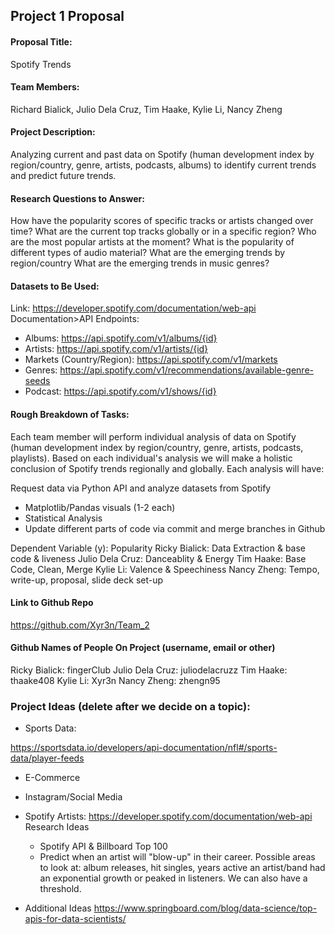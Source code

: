 ## Project 1 Proposal
#### Proposal Title:
Spotify Trends

#### Team Members:
Richard Bialick, Julio Dela Cruz, Tim Haake, Kylie Li, Nancy Zheng

#### Project Description:
Analyzing current and past data on Spotify (human development index by region/country, genre, artists, podcasts, albums) to identify current trends and predict future trends.

#### Research Questions to Answer:
How have the popularity scores of specific tracks or artists changed over time? What are the current top tracks globally or in a specific region? Who are the most popular artists at the moment? What is the popularity of different types of audio material? What are the emerging trends by region/country What are the emerging trends in music genres?

#### Datasets to Be Used:
Link: https://developer.spotify.com/documentation/web-api
Documentation>API Endpoints:
- Albums: https://api.spotify.com/v1/albums/{id}
- Artists: https://api.spotify.com/v1/artists/{id}
- Markets (Country/Region): https://api.spotify.com/v1/markets
- Genres: https://api.spotify.com/v1/recommendations/available-genre-seeds
- Podcast: https://api.spotify.com/v1/shows/{id}

#### Rough Breakdown of Tasks:
Each team member will perform individual analysis of data on Spotify (human development index by region/country, genre, artists, podcasts, playlists). Based on each individual's analysis we will make a holistic conclusion of Spotify trends regionally and globally. Each analysis will have:

Request data via Python API and analyze datasets from Spotify
- Matplotlib/Pandas visuals (1-2 each)
- Statistical Analysis
- Update different parts of code via commit and merge branches in Github

Dependent Variable (y): Popularity
Ricky Bialick: Data Extraction & base code & liveness
Julio Dela Cruz: Danceablity & Energy
Tim Haake: Base Code, Clean, Merge
Kylie Li: Valence & Speechiness
Nancy Zheng: Tempo, write-up, proposal, slide deck set-up

#### Link to Github Repo
https://github.com/Xyr3n/Team_2

#### Github Names of People On Project (username, email or other)
Ricky Bialick: fingerClub Julio Dela Cruz: juliodelacruzz Tim Haake: thaake408 Kylie Li: Xyr3n Nancy Zheng: zhengn95

### Project Ideas (delete after we decide on a topic):
- Sports Data:
  
https://sportsdata.io/developers/api-documentation/nfl#/sports-data/player-feeds
- E-Commerce
  
- Instagram/Social Media
  
- Spotify Artists:
https://developer.spotify.com/documentation/web-api
  Research Ideas
  - Spotify API & Billboard Top 100
  - Predict when an artist will "blow-up" in their career. Possible areas to look at: album releases, hit singles, years active 
  an artist/band had an exponential growth or peaked in listeners. We can also have a threshold.

- Additional Ideas
https://www.springboard.com/blog/data-science/top-apis-for-data-scientists/
